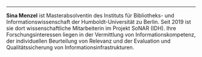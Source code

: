 ---
**Sina Menzel**  ist Masterabsolventin des Instituts für Bibliotheks- und Informationswissenschaft der Humboldt-Universität zu Berlin. Seit 2019 ist sie dort wissenschaftliche Mitarbeiterin im Projekt SoNAR (IDH). Ihre Forschungsinteressen liegen in der Vermittlung von Informationskompetenz, der individuellen Beurteilung von Relevanz und der Evaluation und Qualitätssicherung von Informationsinfrastrukturen.